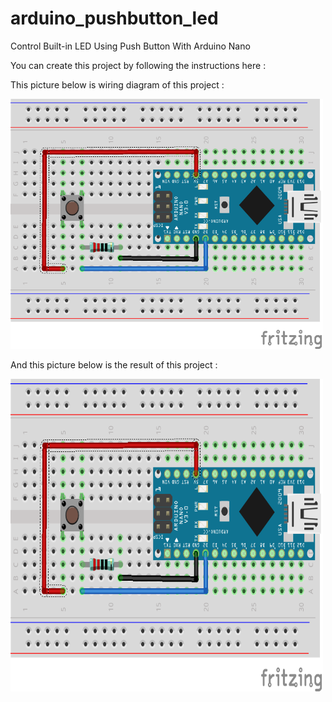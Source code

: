 # arduino_pushbutton_led
Control Built-in LED Using Push Button With Arduino Nano

You can create this project by following the instructions here : 

This picture below is wiring diagram of this project :

<img src="https://github.com/ardhi12/arduino_pushbutton_led/blob/master/Wiring%20diagram.png" width="500" height="400">

And this picture below is the result of this project :

<img src="https://github.com/ardhi12/arduino_pushbutton_led/blob/master/Wiring%20diagram.png" width="500" height="500">
